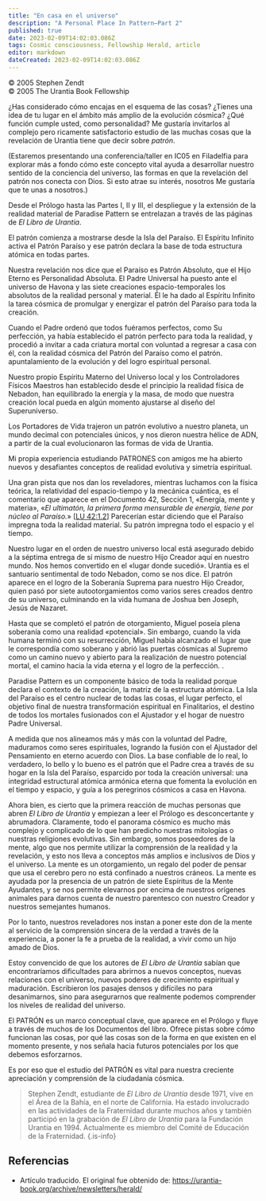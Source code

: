 ```yaml
---
title: "En casa en el universo"
description: "A Personal Place In Pattern—Part 2"
published: true
date: 2023-02-09T14:02:03.086Z
tags: Cosmic consciousness, Fellowship Herald, article
editor: markdown
dateCreated: 2023-02-09T14:02:03.086Z
---
```


<p class="v-card v-sheet theme--light grey lighten-3 px-2">© 2005 Stephen Zendt<br>© 2005 The Urantia Book Fellowship</p>

¿Has considerado cómo encajas en el esquema de las cosas? ¿Tienes una idea de tu lugar en el ámbito más amplio de la evolución cósmica? ¿Qué función cumple usted, como personalidad? Me gustaría invitarlos al complejo pero ricamente satisfactorio estudio de las muchas cosas que la revelación de Urantia tiene que decir sobre _patrón_.

(Estaremos presentando una conferencia/taller en IC05 en Filadelfia para explorar más a fondo cómo este concepto vital ayuda a desarrollar nuestro sentido de la conciencia del universo, las formas en que la revelación del patrón nos conecta con Dios. Si esto atrae su interés, nosotros Me gustaría que te unas a nosotros.)

Desde el Prólogo hasta las Partes I, II y III, el despliegue y la extensión de la realidad material de Paradise Pattern se entrelazan a través de las páginas de _El Libro de Urantia_.

El patrón comienza a mostrarse desde la Isla del Paraíso. El Espíritu Infinito activa el Patrón Paraíso y ese patrón declara la base de toda estructura atómica en todas partes.

Nuestra revelación nos dice que el Paraíso es Patrón Absoluto, que el Hijo Eterno es Personalidad Absoluta. El Padre Universal ha puesto ante el universo de Havona y las siete creaciones espacio-temporales los absolutos de la realidad personal y material. Él le ha dado al Espíritu Infinito la tarea cósmica de promulgar y energizar el patrón del Paraíso para toda la creación.

Cuando el Padre ordenó que todos fuéramos perfectos, como Su perfección, ya había establecido el patrón perfecto para toda la realidad, y procedió a invitar a cada criatura mortal con voluntad a regresar a casa con él, con la realidad cósmica del Patrón del Paraíso como el patrón. apuntalamiento de la evolución y del logro espiritual personal.

Nuestro propio Espíritu Materno del Universo local y los Controladores Físicos Maestros han establecido desde el principio la realidad física de Nebadon, han equilibrado la energía y la masa, de modo que nuestra creación local pueda en algún momento ajustarse al diseño del Superuniverso.

Los Portadores de Vida trajeron un patrón evolutivo a nuestro planeta, un mundo decimal con potenciales únicos, y nos dieron nuestra hélice de ADN, a partir de la cual evolucionaron las formas de vida de Urantia.

Mi propia experiencia estudiando PATRONES con amigos me ha abierto nuevos y desafiantes conceptos de realidad evolutiva y simetría espiritual.

Una gran pista que nos dan los reveladores, mientras luchamos con la física teórica, la relatividad del espacio-tiempo y la mecánica cuántica, es el comentario que aparece en el Documento 42, Sección 1, «Energía, mente y materia», «_El ultimatón, la primera forma mensurable de energía, tiene por núcleo al Paraíso._» [[LU 42:1.2](/es/The_Urantia_Book/42#p1_2)] Parecerían estar diciendo que el Paraíso impregna toda la realidad material. Su patrón impregna todo el espacio y el tiempo.

Nuestro lugar en el orden de nuestro universo local está asegurado debido a la séptima entrega de sí mismo de nuestro Hijo Creador aquí en nuestro mundo. Nos hemos convertido en el «lugar donde sucedió». Urantia es el santuario sentimental de todo Nebadon, como se nos dice. El patrón aparece en el logro de la Soberanía Suprema para nuestro Hijo Creador, quien pasó por siete autootorgamientos como varios seres creados dentro de su universo, culminando en la vida humana de Joshua ben Joseph, Jesús de Nazaret.

Hasta que se completó el patrón de otorgamiento, Miguel poseía plena soberanía como una realidad «potencial». Sin embargo, cuando la vida humana terminó con su resurrección, Miguel había alcanzado el lugar que le correspondía como soberano y abrió las puertas cósmicas al Supremo como un camino nuevo y abierto para la realización de nuestro potencial mortal, el camino hacia la vida eterna y el logro de la perfección. .

Paradise Pattern es un componente básico de toda la realidad porque declara el contexto de la creación, la matriz de la estructura atómica. La Isla del Paraíso es el centro nuclear de todas las cosas, el lugar perfecto, el objetivo final de nuestra transformación espiritual en Finalitarios, el destino de todos los mortales fusionados con el Ajustador y el hogar de nuestro Padre Universal.

A medida que nos alineamos más y más con la voluntad del Padre, maduramos como seres espirituales, logrando la fusión con el Ajustador del Pensamiento en eterno acuerdo con Dios. La base confiable de lo real, lo verdadero, lo bello y lo bueno es el patrón que el Padre crea a través de su hogar en la Isla del Paraíso, esparcido por toda la creación universal: una integridad estructural atómica armónica eterna que fomenta la evolución en el tiempo y espacio, y guía a los peregrinos cósmicos a casa en Havona.

Ahora bien, es cierto que la primera reacción de muchas personas que abren _El Libro de Urantia_ y empiezan a leer el Prólogo es desconcertante y abrumadora. Claramente, todo el panorama cósmico es mucho más complejo y complicado de lo que han predicho nuestras mitologías o nuestras religiones evolutivas. Sin embargo, somos poseedores de la mente, algo que nos permite utilizar la comprensión de la realidad y la revelación, y esto nos lleva a conceptos más amplios e inclusivos de Dios y el universo. La mente es un otorgamiento, un regalo del poder de pensar que usa el cerebro pero no está confinado a nuestros cráneos. La mente es ayudada por la presencia de un patrón de siete Espíritus de la Mente Ayudantes, y se nos permite elevarnos por encima de nuestros orígenes animales para darnos cuenta de nuestro parentesco con nuestro Creador y nuestros semejantes humanos.

Por lo tanto, nuestros reveladores nos instan a poner este don de la mente al servicio de la comprensión sincera de la verdad a través de la experiencia, a poner la fe a prueba de la realidad, a vivir como un hijo amado de Dios.

Estoy convencido de que los autores de _El Libro de Urantia_ sabían que encontraríamos dificultades para abrirnos a nuevos conceptos, nuevas relaciones con el universo, nuevos poderes de crecimiento espiritual y maduración. Escribieron los pasajes densos y difíciles no para desanimarnos, sino para asegurarnos que realmente podemos comprender los niveles de realidad del universo.

El PATRÓN es un marco conceptual clave, que aparece en el Prólogo y fluye a través de muchos de los Documentos del libro. Ofrece pistas sobre cómo funcionan las cosas, por qué las cosas son de la forma en que existen en el momento presente, y nos señala hacia futuros potenciales por los que debemos esforzarnos.

Es por eso que el estudio del PATRÓN es vital para nuestra creciente apreciación y comprensión de la ciudadanía cósmica.

> Stephen Zendt, estudiante de _El Libro de Urantia_ desde 1971, vive en el Área de la Bahía, en el norte de California. Ha estado involucrado en las actividades de la Fraternidad durante muchos años y también participó en la grabación de _El Libro de Urantia_ para la Fundación Urantia en 1994. Actualmente es miembro del Comité de Educación de la Fraternidad.
{.is-info}


## Referencias

- Artículo traducido. El original fue obtenido de: https://urantia-book.org/archive/newsletters/herald/
